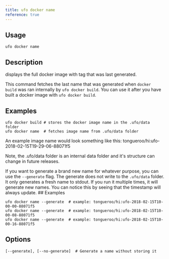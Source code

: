 ```yaml
---
title: ufo docker name
reference: true
---
```


## Usage

    ufo docker name

## Description

displays the full docker image with tag that was last generated.

This command fetches the last name that was generated when `docker build` was ran internally by `ufo docker build`.  You can use it after you have built a docker image with `ufo docker build`.

## Examples

    ufo docker build # stores the docker image name in the .ufo/data folder
    ufo docker name  # fetches image name from .ufo/data folder

An example image name would look something like this: tongueroo/hi:ufo-2018-02-15T19-29-06-88071f5

Note, the .ufo/data folder is an internal data folder and it's structure can change in future releases.

If you want to generate a brand new name for whatever purpose, you can use the `--generate` flag.  The generate does not write to the `.ufo/data` folder.  It only generates a fresh name to stdout.  If you run it multiple times, it will generate new names.  You can notice this by seeing that the timestamp will always update. ## Examples

    ufo docker name --generate  # example: tongueroo/hi:ufo-2018-02-15T10-00-00-88071f5
    ufo docker name --generate  # example: tongueroo/hi:ufo-2018-02-15T10-00-08-88071f5
    ufo docker name --generate  # example: tongueroo/hi:ufo-2018-02-15T10-00-16-88071f5


## Options

```
[--generate], [--no-generate]  # Generate a name without storing it
```


